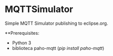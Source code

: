 # MQTTSimulator
Simple MQTT Simulator publishing to eclipse.org. 

**Prerequisites:

* Python 3
* biblioteca paho-mqtt (*pip install paho-mqtt*)
